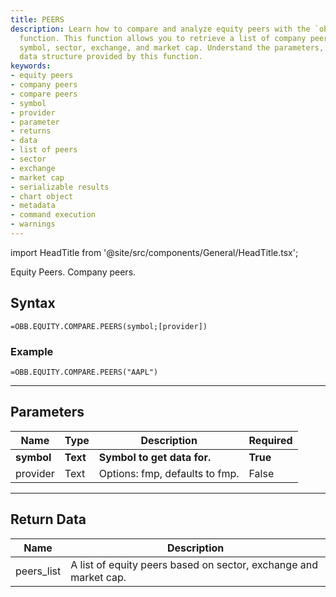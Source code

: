 ```yaml
---
title: PEERS
description: Learn how to compare and analyze equity peers with the `obb.equity.compare.peers`
  function. This function allows you to retrieve a list of company peers based on
  symbol, sector, exchange, and market cap. Understand the parameters, returns, and
  data structure provided by this function.
keywords: 
- equity peers
- company peers
- compare peers
- symbol
- provider
- parameter
- returns
- data
- list of peers
- sector
- exchange
- market cap
- serializable results
- chart object
- metadata
- command execution
- warnings
---
```


<!-- markdownlint-disable MD033 -->
import HeadTitle from '@site/src/components/General/HeadTitle.tsx';

<HeadTitle title="EQUITY.COMPARE.PEERS | OpenBB Add-in for Excel Docs" />

Equity Peers. Company peers.

## Syntax

```excel wordwrap
=OBB.EQUITY.COMPARE.PEERS(symbol;[provider])
```

### Example

```excel wordwrap
=OBB.EQUITY.COMPARE.PEERS("AAPL")
```

---

## Parameters

| Name | Type | Description | Required |
| ---- | ---- | ----------- | -------- |
| **symbol** | **Text** | **Symbol to get data for.** | **True** |
| provider | Text | Options: fmp, defaults to fmp. | False |

---

## Return Data

| Name | Description |
| ---- | ----------- |
| peers_list | A list of equity peers based on sector, exchange and market cap.  |
